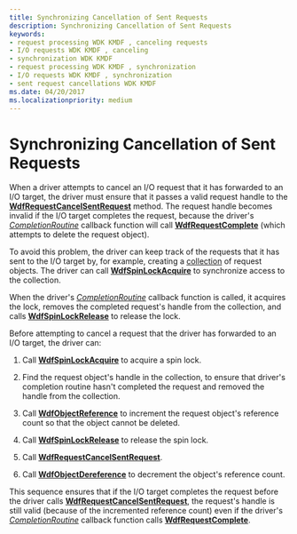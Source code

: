 ```yaml
---
title: Synchronizing Cancellation of Sent Requests
description: Synchronizing Cancellation of Sent Requests
keywords:
- request processing WDK KMDF , canceling requests
- I/O requests WDK KMDF , canceling
- synchronization WDK KMDF
- request processing WDK KMDF , synchronization
- I/O requests WDK KMDF , synchronization
- sent request cancellations WDK KMDF
ms.date: 04/20/2017
ms.localizationpriority: medium
---
```


# Synchronizing Cancellation of Sent Requests


When a driver attempts to cancel an I/O request that it has forwarded to an I/O target, the driver must ensure that it passes a valid request handle to the [**WdfRequestCancelSentRequest**](/windows-hardware/drivers/ddi/wdfrequest/nf-wdfrequest-wdfrequestcancelsentrequest) method. The request handle becomes invalid if the I/O target completes the request, because the driver's [*CompletionRoutine*](/windows-hardware/drivers/ddi/wdfrequest/nc-wdfrequest-evt_wdf_request_completion_routine) callback function will call [**WdfRequestComplete**](/windows-hardware/drivers/ddi/wdfrequest/nf-wdfrequest-wdfrequestcomplete) (which attempts to delete the request object).

To avoid this problem, the driver can keep track of the requests that it has sent to the I/O target by, for example, creating a [collection](framework-object-collections.md) of request objects. The driver can call [**WdfSpinLockAcquire**](/previous-versions/windows/hardware/drivers/ff550040(v=vs.85)) to synchronize access to the collection.

When the driver's [*CompletionRoutine*](/windows-hardware/drivers/ddi/wdfrequest/nc-wdfrequest-evt_wdf_request_completion_routine) callback function is called, it acquires the lock, removes the completed request's handle from the collection, and calls [**WdfSpinLockRelease**](/previous-versions/windows/hardware/drivers/ff550044(v=vs.85)) to release the lock.

Before attempting to cancel a request that the driver has forwarded to an I/O target, the driver can:

1.  Call [**WdfSpinLockAcquire**](/previous-versions/windows/hardware/drivers/ff550040(v=vs.85)) to acquire a spin lock.

2.  Find the request object's handle in the collection, to ensure that driver's completion routine hasn't completed the request and removed the handle from the collection.

3.  Call [**WdfObjectReference**](./wdfobjectreference.md) to increment the request object's reference count so that the object cannot be deleted.

4.  Call [**WdfSpinLockRelease**](/previous-versions/windows/hardware/drivers/ff550044(v=vs.85)) to release the spin lock.

5.  Call [**WdfRequestCancelSentRequest**](/windows-hardware/drivers/ddi/wdfrequest/nf-wdfrequest-wdfrequestcancelsentrequest).

6.  Call [**WdfObjectDereference**](./wdfobjectdereference.md) to decrement the object's reference count.

This sequence ensures that if the I/O target completes the request before the driver calls [**WdfRequestCancelSentRequest**](/windows-hardware/drivers/ddi/wdfrequest/nf-wdfrequest-wdfrequestcancelsentrequest), the request's handle is still valid (because of the incremented reference count) even if the driver's [*CompletionRoutine*](/windows-hardware/drivers/ddi/wdfrequest/nc-wdfrequest-evt_wdf_request_completion_routine) callback function calls [**WdfRequestComplete**](/windows-hardware/drivers/ddi/wdfrequest/nf-wdfrequest-wdfrequestcomplete).

 


